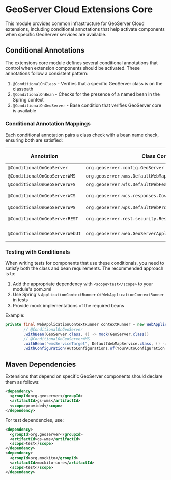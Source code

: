 # GeoServer Cloud Extensions Core

This module provides common infrastructure for GeoServer Cloud extensions, including conditional annotations that help activate components when specific GeoServer services are available.

## Conditional Annotations

The extensions core module defines several conditional annotations that control when extension components should be activated. These annotations follow a consistent pattern:

1. `@ConditionalOnClass` - Verifies that a specific GeoServer class is on the classpath
2. `@ConditionalOnBean` - Checks for the presence of a named bean in the Spring context 
3. `@ConditionalOnGeoServer` - Base condition that verifies GeoServer core is available

### Conditional Annotation Mappings

Each conditional annotation pairs a class check with a bean name check, ensuring both are satisfied:

| Annotation | Class Condition | Bean Condition | Source JAR |
|------------|----------------|----------------|------------|
| `@ConditionalOnGeoServer` | `org.geoserver.config.GeoServer` | GeoServer bean | gs-main |
| `@ConditionalOnGeoServerWMS` | `org.geoserver.wms.DefaultWebMapService` | wmsServiceTarget bean | gs-wms |
| `@ConditionalOnGeoServerWFS` | `org.geoserver.wfs.DefaultWebFeatureService` | wfsServiceTarget bean | gs-wfs |
| `@ConditionalOnGeoServerWCS` | `org.geoserver.wcs.responses.CoverageResponseDelegateFinder` | coverageResponseDelegateFactory bean | gs-wcs |
| `@ConditionalOnGeoServerWPS` | `org.geoserver.wps.DefaultWebProcessingService` | wpsServiceTarget bean | gs-wps |
| `@ConditionalOnGeoServerREST` | `org.geoserver.rest.security.RestConfigXStreamPersister` | restConfigXStreamPersister bean | gs-restconfig |
| `@ConditionalOnGeoServerWebUI` | `org.geoserver.web.GeoServerApplication` | webApplication bean | gs-web-core |

### Testing with Conditionals

When writing tests for components that use these conditionals, you need to satisfy both the class and bean requirements. The recommended approach is to:

1. Add the appropriate dependency with `<scope>test</scope>` to your module's pom.xml
2. Use Spring's `ApplicationContextRunner` or `WebApplicationContextRunner` in tests
3. Provide mock implementations of the required beans

Example:

```java
private final WebApplicationContextRunner contextRunner = new WebApplicationContextRunner()
        // @ConditionalOnGeoServer
        .withBean(GeoServer.class, () -> mock(GeoServer.class))
        // @ConditionalOnGeoServerWMS
        .withBean("wmsServiceTarget", DefaultWebMapService.class, () -> mock(DefaultWebMapService.class))
        .withConfiguration(AutoConfigurations.of(YourAutoConfiguration.class));
```

## Maven Dependencies

Extensions that depend on specific GeoServer components should declare them as follows:

```xml
<dependency>
  <groupId>org.geoserver</groupId>
  <artifactId>gs-wms</artifactId>
  <scope>provided</scope>
</dependency>
```

For test dependencies, use:

```xml
<dependency>
  <groupId>org.geoserver</groupId>
  <artifactId>gs-wms</artifactId>
  <scope>test</scope>
</dependency>
<dependency>
  <groupId>org.mockito</groupId>
  <artifactId>mockito-core</artifactId>
  <scope>test</scope>
</dependency>
```